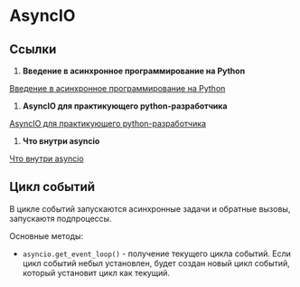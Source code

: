 # AsyncIO

## Ссылки

1. ****Введение в асинхронное программирование на Python****

[Введение в асинхронное программирование на Python](https://habr.com/ru/company/otus/blog/509328/)

1. ****AsyncIO для практикующего python-разработчика****

[AsyncIO для практикующего python-разработчика](https://habr.com/ru/post/337420/)

1. ****Что внутри asyncio****

[Что внутри asyncio](https://habr.com/ru/post/453348/)

## Цикл событий

В цикле событий запускаются асинхронные задачи и обратные вызовы, запускаютя
подпроцессы.

Основные методы:

- `asyncio.get_event_loop()` - получение текущего цикла событий. Если цикл событий
небыл установлен, будет создан новый цикл событий, который установит цикл как
текущий.